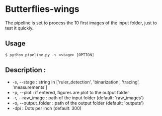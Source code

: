 # Butterflies-wings

The pipeline is set to process the 10 first images of the input folder, just to test it quickly. 
## Usage

```
$ python pipeline.py -s <stage> [OPTION]
```
## Description :
* -s, --stage : string in ['ruler_detection', 'binarization', 'tracing', 'measurements']
* -p, --plot : if entered, figures are plot to the output folder
* -r, --raw_image : path of the input folder (default: 'raw_images')
* -o, --output_folder : path of the output folder (default: 'outputs')
* -dpi : Dots per inch (default: 300)

